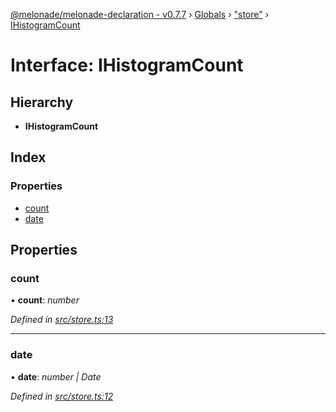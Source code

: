 [@melonade/melonade-declaration - v0.7.7](../README.md) › [Globals](../globals.md) › ["store"](../modules/_store_.md) › [IHistogramCount](_store_.ihistogramcount.md)

# Interface: IHistogramCount

## Hierarchy

* **IHistogramCount**

## Index

### Properties

* [count](_store_.ihistogramcount.md#count)
* [date](_store_.ihistogramcount.md#date)

## Properties

###  count

• **count**: *number*

*Defined in [src/store.ts:13](https://github.com/devit-tel/melonade-declaration/blob/43597e6/src/store.ts#L13)*

___

###  date

• **date**: *number | Date*

*Defined in [src/store.ts:12](https://github.com/devit-tel/melonade-declaration/blob/43597e6/src/store.ts#L12)*
